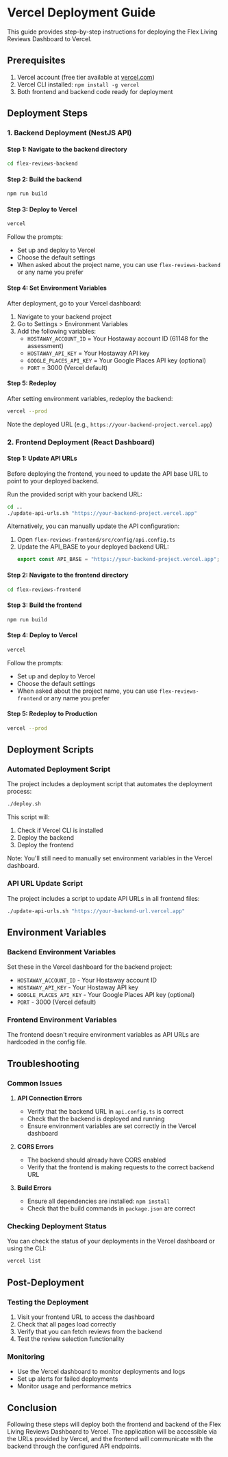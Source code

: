 # Vercel Deployment Guide

This guide provides step-by-step instructions for deploying the Flex Living Reviews Dashboard to Vercel.

## Prerequisites

1. Vercel account (free tier available at [vercel.com](https://vercel.com/))
2. Vercel CLI installed: `npm install -g vercel`
3. Both frontend and backend code ready for deployment

## Deployment Steps

### 1. Backend Deployment (NestJS API)

#### Step 1: Navigate to the backend directory
```bash
cd flex-reviews-backend
```

#### Step 2: Build the backend
```bash
npm run build
```

#### Step 3: Deploy to Vercel
```bash
vercel
```

Follow the prompts:
- Set up and deploy to Vercel
- Choose the default settings
- When asked about the project name, you can use `flex-reviews-backend` or any name you prefer

#### Step 4: Set Environment Variables
After deployment, go to your Vercel dashboard:
1. Navigate to your backend project
2. Go to Settings > Environment Variables
3. Add the following variables:
   - `HOSTAWAY_ACCOUNT_ID` = Your Hostaway account ID (61148 for the assessment)
   - `HOSTAWAY_API_KEY` = Your Hostaway API key
   - `GOOGLE_PLACES_API_KEY` = Your Google Places API key (optional)
   - `PORT` = 3000 (Vercel default)

#### Step 5: Redeploy
After setting environment variables, redeploy the backend:
```bash
vercel --prod
```

Note the deployed URL (e.g., `https://your-backend-project.vercel.app`)

### 2. Frontend Deployment (React Dashboard)

#### Step 1: Update API URLs
Before deploying the frontend, you need to update the API base URL to point to your deployed backend.

Run the provided script with your backend URL:
```bash
cd ..
./update-api-urls.sh "https://your-backend-project.vercel.app"
```

Alternatively, you can manually update the API configuration:
1. Open `flex-reviews-frontend/src/config/api.config.ts`
2. Update the API_BASE to your deployed backend URL:
   ```typescript
   export const API_BASE = "https://your-backend-project.vercel.app";
   ```

#### Step 2: Navigate to the frontend directory
```bash
cd flex-reviews-frontend
```

#### Step 3: Build the frontend
```bash
npm run build
```

#### Step 4: Deploy to Vercel
```bash
vercel
```

Follow the prompts:
- Set up and deploy to Vercel
- Choose the default settings
- When asked about the project name, you can use `flex-reviews-frontend` or any name you prefer

#### Step 5: Redeploy to Production
```bash
vercel --prod
```

## Deployment Scripts

### Automated Deployment Script
The project includes a deployment script that automates the deployment process:

```bash
./deploy.sh
```

This script will:
1. Check if Vercel CLI is installed
2. Deploy the backend
3. Deploy the frontend

Note: You'll still need to manually set environment variables in the Vercel dashboard.

### API URL Update Script
The project includes a script to update API URLs in all frontend files:

```bash
./update-api-urls.sh "https://your-backend-url.vercel.app"
```

## Environment Variables

### Backend Environment Variables
Set these in the Vercel dashboard for the backend project:
- `HOSTAWAY_ACCOUNT_ID` - Your Hostaway account ID
- `HOSTAWAY_API_KEY` - Your Hostaway API key
- `GOOGLE_PLACES_API_KEY` - Your Google Places API key (optional)
- `PORT` - 3000 (Vercel default)

### Frontend Environment Variables
The frontend doesn't require environment variables as API URLs are hardcoded in the config file.

## Troubleshooting

### Common Issues

1. **API Connection Errors**
   - Verify that the backend URL in `api.config.ts` is correct
   - Check that the backend is deployed and running
   - Ensure environment variables are set correctly in the Vercel dashboard

2. **CORS Errors**
   - The backend should already have CORS enabled
   - Verify that the frontend is making requests to the correct backend URL

3. **Build Errors**
   - Ensure all dependencies are installed: `npm install`
   - Check that the build commands in `package.json` are correct

### Checking Deployment Status

You can check the status of your deployments in the Vercel dashboard or using the CLI:
```bash
vercel list
```

## Post-Deployment

### Testing the Deployment
1. Visit your frontend URL to access the dashboard
2. Check that all pages load correctly
3. Verify that you can fetch reviews from the backend
4. Test the review selection functionality

### Monitoring
- Use the Vercel dashboard to monitor deployments and logs
- Set up alerts for failed deployments
- Monitor usage and performance metrics

## Conclusion

Following these steps will deploy both the frontend and backend of the Flex Living Reviews Dashboard to Vercel. The application will be accessible via the URLs provided by Vercel, and the frontend will communicate with the backend through the configured API endpoints.